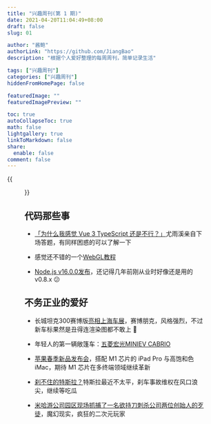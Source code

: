 ```yaml
---
title: "兴趣周刊(第 1 期)"
date: 2021-04-20T11:04:49+08:00
draft: false
slug: 01

author: "酱鲍"
authorLink: "https://github.com/JiangBao"
description: "根据个人爱好整理的每周周刊，简单记录生活"

tags: ["兴趣周刊"]
categories: ["兴趣周刊"]
hiddenFromHomePage: false

featuredImage: ""
featuredImagePreview: ""

toc: true
autoCollapseToc: true
math: false
lightgallery: true
linkToMarkdown: false
share:
  enable: false
comment: false
---
```

{{<figure src="https://s.yimg.com/os/creatr-uploaded-images/2021-04/14173750-9c73-11eb-bfeb-1f8271db0890" title="苹果春季新品发布会" >}}
<!--more-->

## 代码那些事
* [「为什么我感觉 Vue 3 TypeScript 还是不行？」](https://www.zhihu.com/question/453332049/answer/1844784032)尤雨溪亲自下场答题，有同样困惑的可以了解一下

* 感觉还不错的一个[WebGL教程](https://webglfundamentals.org/)

* [Node.js v16.0.0发布](https://nodejs.org/en/blog/release/v16.0.0/)，还记得几年前刚从业时好像还是用的 v0.8.x 😕

## 不务正业的爱好
* 长城坦克300赛博版[亮相上海车展](https://www.autohome.com.cn/news/202104/1140250.html)，赛博朋克，风格强烈，不过新车标果然是丑得连渲染图都不敢上 :see_no_evil:

* 年轻人的第一辆敞篷车：[五菱宏光MINIEV CABRIO](https://auto-time.36kr.com/p/1189960233634306)

* [苹果春季新品发布会](https://www.apple.com.cn/apple-events/april-2021/)，搭配 M1 芯片的 iPad Pro 与高饱和色 iMac，期待 M1 芯片在多终端领域继续革新

* [刹不住的特斯拉？](https://new.qq.com/omn/20210420/20210420A0FLBR00.html)特斯拉最近不太平，刹车事故维权在风口浪尖，继续等吃瓜

* [米哈游公司园区现场抓捕了一名欲持刀刺杀公司两位创始人的歹徒](https://finance.sina.com.cn/tech/2021-04-25/doc-ikmxzfmk8802409.shtml)，魔幻现实，疯狂的二次元玩家